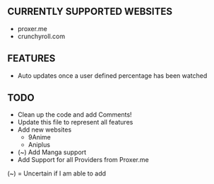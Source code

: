 ## CURRENTLY SUPPORTED WEBSITES

 - proxer.me
 - crunchyroll.com

## FEATURES

 - Auto updates once a user defined percentage has been watched

## TODO

 - Clean up the code and add Comments!
 - Update this file to represent all features
 - Add new websites
	 - 9Anime
	 - Aniplus
 - (~) Add Manga support
 - Add Support for all Providers from Proxer.me

(~) = Uncertain if I am able to add
